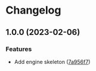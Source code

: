# Changelog

## 1.0.0 (2023-02-06)


### Features

* Add engine skeleton ([7a956f7](https://github.com/evematic/evematic/commit/7a956f707584a14c8f997962fd42278611af30e4))
